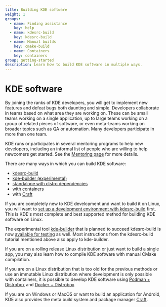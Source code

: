 ```yaml
---
title: Building KDE software
weight: 1
groups:
  - name: Finding assistance
    key: help
  - name: kdesrc-build
    key: kdesrc-build
  - name: Manual builds
    key: cmake-build
  - name: Containers
    key: containers
group: getting-started
description: Learn how to build KDE software in multiple ways.
---
```


# KDE software

By joining the ranks of KDE developers, you will get to implement new features and defeat bugs both daunting and simple. Developers collaborate in teams based on what area they are working on. These can be small teams working on a single application, up to large teams working on a group of related pieces of software, or even meta-teams working on broader topics such as QA or automation. Many developers participate in more than one team.

KDE runs or participates in several mentoring programs to help new developers, including an informal list of people who are willing to help newcomers get started. See the [Mentoring page](https://community.kde.org/Mentoring) for more details.

There are many ways in which you can build KDE software:

* [kdesrc-build](index-6.md)
* [kde-builder (experimental)](https://invent.kde.org/sdk/kde-builder)
* [standalone with distro dependencies](index-9.md)
* [with containers](index-10.md)
* with [Craft](https://community.kde.org/Craft)

If you are completely new to KDE development and want to build it on Linux, you will want to [set up a development environment with kdesrc-build](index-5.md) first. This is KDE's most complete and best supported method for building KDE software on Linux.

The experimental tool [kde-builder](https://invent.kde.org/sdk/kde-builder) that is planned to succeed kdesrc-build is now [available for testing](https://discuss.kde.org/t/please-start-testing-kde-builder-if-using-kdesrc-build/13698) as well. Most instructions from the kdesrc-build tutorial mentioned above also apply to kde-builder.

If you are on a rolling release Linux distribution or just want to build a single app, you may also learn how to compile KDE software with manual CMake compilation.

If you are on a Linux distribution that is too old for the previous methods or use an immutable Linux distribution where development is only possible with containers, it is possible to develop KDE software using [Podman + Distrobox](https://community.kde.org/Get\_Involved/development/More#Option\_2.\_distrobox) and [Docker + Distrobox](https://community.kde.org/Neon/Containers).

If you are on Windows or MacOS or want to build an application for Android, KDE also provides the meta build system and package manager [Craft](https://community.kde.org/Craft).

